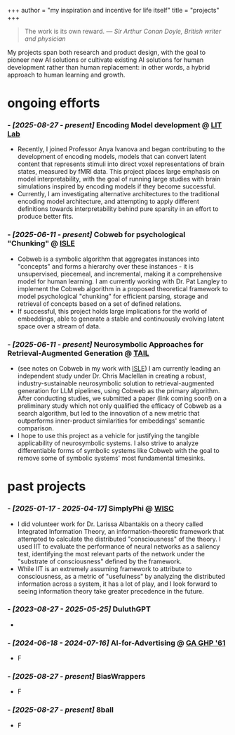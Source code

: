 +++
author = "my inspiration and incentive for life itself"
title = "projects"
+++

> The work is its own reward. *— Sir Arthur Conan Doyle, British writer and physician*

My projects span both research and product design, with the goal to pioneer new AI solutions or cultivate existing AI solutions for human development rather than human replacement: in other words, a hybrid approach to human learning and growth.

# ongoing efforts

### - *[2025-08-27 - present]* Encoding Model development @ [LIT Lab](https://www.language-intelligence-thought.net/)
- Recently, I joined Professor Anya Ivanova and began contributing to the development of encoding models, models that can convert latent content that represents stimuli into direct voxel representations of brain states, measured by fMRI data. This project places large emphasis on model interpretability, with the goal of running large studies with brain simulations inspired by encoding models if they become successful.
- Currently, I am investigating alternative architectures to the traditional encoding model architecture, and attempting to apply different definitions towards interpretability behind pure sparsity in an effort to produce better fits.

### - *[2025-06-11 - present]* Cobweb for psychological "Chunking" @ [ISLE](http://www.isle.org/)
- Cobweb is a symbolic algorithm that aggregates instances into "concepts" and forms a hierarchy over these instances - it is unsupervised, piecemeal, and incremental, making it a comprehensive model for human learning. I am currently working with Dr. Pat Langley to implement the Cobweb algorithm in a proposed theoretical framework to model psychological "chunking" for efficient parsing, storage and retrieval of concepts based on a set of defined relations. 
- If successful, this project holds large implications for the world of embeddings, able to generate a stable and continuously evolving latent space over a stream of data.

### - *[2025-06-11 - present]* Neurosymbolic Approaches for Retrieval-Augmented Generation @ [TAIL](https://tail.cc.gatech.edu/)
-  (see notes on Cobweb in my work with [ISLE](#ongoing-lab-efforts)) I am currently leading an independent study under Dr. Chris Maclellan in creating a robust, industry-sustainable neurosymbolic solution to retrieval-augmented generation for LLM pipelines, using Cobweb as the primary algorithm. After conducting studies, we submitted a paper (link coming soon!) on a preliminary study which not only qualified the efficacy of Cobweb as a search algorithm, but led to the innovation of a new metric that outperforms inner-product similarities for embeddings' semantic comparison. 
- I hope to use this project as a vehicle for justifying the tangible applicability of neurosymbolic systems. I also strive to analyze differentiable forms of symbolic systems like Cobweb with the goal to remove some of symbolic systems' most fundamental timesinks.

# past projects

### - *[2025-01-17 - 2025-04-17]* SimplyPhi @ [WISC](https://sleep-and-consciousness.wisc.edu/)
- I did volunteer work for Dr. Larissa Albantakis on a theory called Integrated Information Theory, an information-theoretic framework that attempted to calculate the distributed "consciousness" of the theory. I used IIT to evaluate the performance of neural networks as a saliency test, identifying the most relevant parts of the network under the "substrate of consciousness" defined by the framework.
- While IIT is an extremely assuming framework to attribute to consciousness, as a metric of "usefulness" by analyzing the distributed information across a system, it has a lot of play, and I look forward to seeing information theory take greater precedence in the future.

### - *[2023-08-27 - 2025-05-25]* DuluthGPT
- 

### - *[2024-06-18 - 2024-07-16]* AI-for-Advertising @ [GA GHP '61](https://gosa.georgia.gov/governors-honors-program)
- F

### - *[2025-08-27 - present]* BiasWrappers
- F

### - *[2025-08-27 - present]* 8ball
- F

